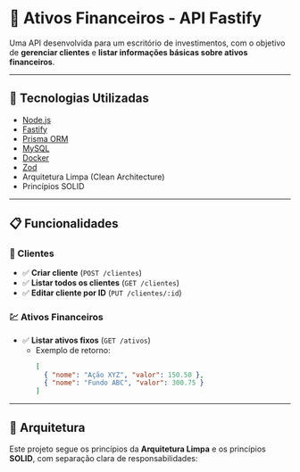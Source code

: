 # 🧾 Ativos Financeiros - API Fastify

Uma API desenvolvida para um escritório de investimentos, com o objetivo de **gerenciar clientes** e **listar informações básicas sobre ativos financeiros**.

---

## 🚀 Tecnologias Utilizadas

- [Node.js](https://nodejs.org/)
- [Fastify](https://www.fastify.io/)
- [Prisma ORM](https://www.prisma.io/)
- [MySQL](https://www.mysql.com/)
- [Docker](https://www.docker.com/)
- [Zod](https://zod.dev/)
- Arquitetura Limpa (Clean Architecture)
- Princípios SOLID

---

## 📋 Funcionalidades

### 📁 Clientes
- ✅ **Criar cliente** (`POST /clientes`)
- ✅ **Listar todos os clientes** (`GET /clientes`)
- ✅ **Editar cliente por ID** (`PUT /clientes/:id`)

### 💹 Ativos Financeiros
- ✅ **Listar ativos fixos** (`GET /ativos`)
  - Exemplo de retorno:
    ```json
    [
      { "nome": "Ação XYZ", "valor": 150.50 },
      { "nome": "Fundo ABC", "valor": 300.75 }
    ]
    ```

---

## 🧱 Arquitetura

Este projeto segue os princípios da **Arquitetura Limpa** e os princípios **SOLID**, com separação clara de responsabilidades:

